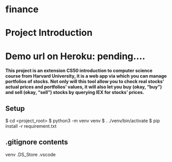 # finance

# Project Introduction

# Demo url on Heroku: pending....

#### This project is an extension CS50 introduction to computer science course from Harvard University, it is a web app via which you can manage portfolios of stocks. Not only will this tool allow you to check real stocks’ actual prices and portfolios’ values, it will also let you buy (okay, “buy”) and sell (okay, “sell”) stocks by querying IEX for stocks’ prices.



## Setup
$ cd <project_root>
$ python3 -m venv venv
$ . ./venv/bin/activate
$ pip install -r requirement.txt

## .gitignore contents
venv
.DS_Store
.vscode
